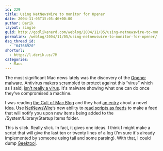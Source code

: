 ```yaml
---
id: 229
title: Using NetNewsWire to monitor for Opener
date: 2004-11-05T15:05:46+00:00
author: Derik
layout: single
guid: http://godlikenerd.com/weblog/2004/11/05/using-netnewswire-to-monitor-for-opener/
permalink: /weblog/2004/11/05/using-netnewswire-to-monitor-for-opener/
dsq_thread_id:
  - "64766920"
shorturl:
  - http://l.derik.us/7M
categories:
  - Macs
---
```

The most significant Mac news lately was the discovery of the [Opener malware](/weblog/2004/10/26/opener-malware-the-straight-deal/). Antivirus makers scrambled to protect against this &#8220;virus&#8221; which as I said, [isn't really a virus](http://www.macminute.com/2004/11/01/opener/). It's malware showing what one can do once they've compromised a machine.

I was reading [the Cult of Mac Blog](http://blog.wired.com/cultofmac/) and they had [an entry](http://wiredblogs.tripod.com/cultofmac/index.blog?entry_id=506894) about a novel idea. Use [NetNewsWire](http://ranchero.com/netnewswire/)&#8216;s new ability to [read scripts as feeds](http://ranchero.com/netnewswire/features/scriptSubscriptions.php) to make a feed that will notify you upon new items being added to the /System/Library/Startup Items folder.

This is slick. Really slick. In fact, it gives one ideas. I think I might make a script that will give the last ten or twenty lines of a log (I'm sure it's already implemented by someone using tail and some parsing). With that, I could dump [Geektool](http://projects.tynsoe.org/en/geektool/).